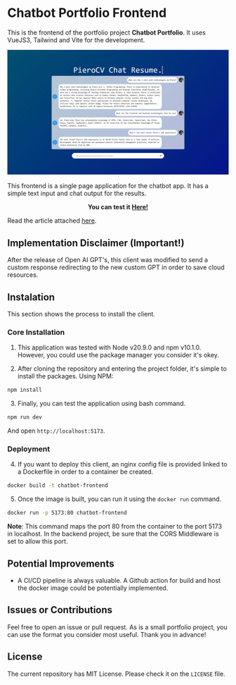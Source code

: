 # Chatbot Portfolio Frontend
This is the frontend of the portfolio project **Chatbot Portfolio**. It uses VueJS3, Tailwind and Vite for the development.

<p align="center">
  <img src="assets/gui.png" alt="User Interface for Chatbot app">
</p>

This frontend is a single page application for the chatbot app. It has a simple text input and chat output for the results. 
<p align="center">
<strong>You can test it <a href="https://chatapp.intautomation.net">Here!</a></strong>
</p>

Read the article attached [here](https://medium.com/@piero.casusolv/implementing-rag-with-vue3-fastapi-and-qdrant-and-how-is-this-compared-to-openai-gpts-afa5d5e8d08f).

## Implementation Disclaimer (**Important!**)
After the release of Open AI GPT's, this client was modified to send a custom response redirecting to the new custom GPT in order to save cloud resources. 

## Instalation
This section shows the process to install the client.

### Core Installation
1. This application was tested with Node v20.9.0 and npm v10.1.0. However, you could use the package manager you consider it's okey.

2. After cloning the repository and entering the project folder, it's simple to install the packages. Using NPM:

```bash
npm install
```

3. Finally, you can test the application using bash command.
```bash
npm run dev
```
And open `http://localhost:5173`.

### Deployment
4. If you want to deploy this client, an nginx config file is provided linked to a Dockerfile in order to a container be created.
```bash
docker build -t chatbot-frontend
```

5. Once the image is built, you can run it using the `docker run` command.
```bash
docker run -p 5173:80 chatbot-frontend
```

**Note**: This command maps the port 80 from the container to the port 5173 in localhost. In the backend project, be sure that the CORS Middleware is set to allow this port.
## Potential Improvements
- A CI/CD pipeline is always valuable. A Github action for build and host the docker image could be potentially implemented.

## Issues or Contributions
Feel free to open an issue or pull request. As is a small portfolio project, you can use the format you consider most useful. Thank you in advance!

## License
The current repository has MIT License. Please check it on the `LICENSE` file.
